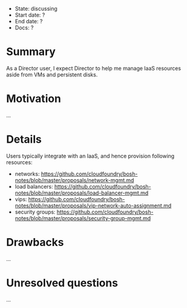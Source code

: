 - State: discussing
- Start date: ?
- End date: ?
- Docs: ?

# Summary

As a Director user, I expect Director to help me manage IaaS resources aside from VMs and persistent disks.

# Motivation

...

# Details

Users typically integrate with an IaaS, and hence provision following resources:

- networks: https://github.com/cloudfoundry/bosh-notes/blob/master/proposals/network-mgmt.md
- load balancers: https://github.com/cloudfoundry/bosh-notes/blob/master/proposals/load-balancer-mgmt.md
- vips: https://github.com/cloudfoundry/bosh-notes/blob/master/proposals/vip-network-auto-assignment.md
- security groups: https://github.com/cloudfoundry/bosh-notes/blob/master/proposals/security-group-mgmt.md

# Drawbacks

...

# Unresolved questions

...
